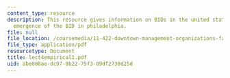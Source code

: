```yaml
---
content_type: resource
description: This resource gives information on BIDs in the united states, and the
  emergence of the BID in philadelphia.
file: null
file_location: /coursemedia/11-422-downtown-management-organizations-fall-2006/abe008aedc970b2275f309df2730d25d_lect4empirical1.pdf
file_type: application/pdf
resourcetype: Document
title: lect4empirical1.pdf
uid: abe008ae-dc97-0b22-75f3-09df2730d25d
---
```

